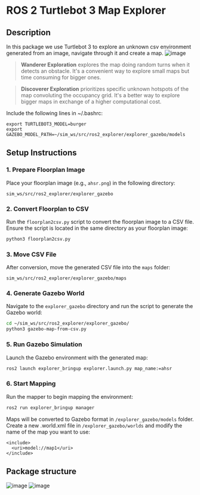 # ROS 2 Turtlebot 3 Map Explorer
## Description
In this package we use Turtlebot 3 to explore an unknown csv environment generated from an image, navigate through it and create a map.
![image](https://github.com/CD1-ARHS/ros2_explorer/assets/61055337/02421c2c-8a76-4561-870d-753bc94deb86)

>**Wanderer Exploration** explores the map doing random turns when it detects an obstacle. It's a convenient way to explore small maps but time consuming for bigger ones.
  
>**Discoverer Exploration** prioritizes specific unknown hotspots of the map convoluting the occupancy grid. It's a better way to explore bigger maps in exchange of a higher computational cost.

Include the following lines in ~/.bashrc:
```
export TURTLEBOT3_MODEL=burger
export GAZEBO_MODEL_PATH=~/sim_ws/src/ros2_explorer/explorer_gazebo/models
```
## Setup Instructions

### 1. Prepare Floorplan Image

Place your floorplan image (e.g., `ahsr.png`) in the following directory:

```
sim_ws/src/ros2_explorer/explorer_gazebo
```

### 2. Convert Floorplan to CSV

Run the `floorplan2csv.py` script to convert the floorplan image to a CSV file. Ensure the script is located in the same directory as your floorplan image:

```bash
python3 floorplan2csv.py
```

### 3. Move CSV File

After conversion, move the generated CSV file into the `maps` folder:

```
sim_ws/src/ros2_explorer/explorer_gazebo/maps
```

### 4. Generate Gazebo World

Navigate to the `explorer_gazebo` directory and run the script to generate the Gazebo world:

```bash
cd ~/sim_ws/src/ros2_explorer/explorer_gazebo/
python3 gazebo-map-from-csv.py
```

### 5. Run Gazebo Simulation

Launch the Gazebo environment with the generated map:

```bash
ros2 launch explorer_bringup explorer.launch.py map_name:=ahsr
```

### 6. Start Mapping

Run the mapper to begin mapping the environment:

```bash
ros2 run explorer_bringup manager
```
Maps will be converted to Gazebo format in `/explorer_gazebo/models` folder. Create a new .world.xml file in `/explorer_gazebo/worlds` and modify the name of the map you want to use:
```
<include>
  <uri>model://map1</uri>
</include>
```
## Package structure
![image](https://github.com/DaniGarciaLopez/ros2_explorer/blob/main/explorer_bringup/data/explorer_graph.png)
![image](https://github.com/DaniGarciaLopez/ros2_explorer/blob/main/explorer_bringup/data/rosgraph.png)
